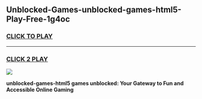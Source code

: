 
## Unblocked-Games-unblocked-games-html5-Play-Free-1g4oc
<h3>
<a href="https://premium76.site?title=unblocked-games-html5&ref=17A">CLICK TO PLAY</a></h3>
<hr>

<h3>
<a href="https://premium76.site?title=unblocked-games-html5&ref=17A">CLICK 2 PLAY</a>
  
</h3>

<a href="https://premium76.site?title=unblocked-games-html5&ref=17A"><img src="https://clearcache.store/games.png"></a>


**unblocked-games-html5 games unblocked: Your Gateway to Fun and Accessible Online Gaming**
